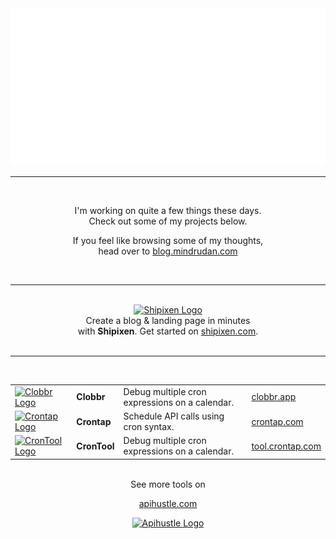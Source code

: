 <div align="center">
  <a href="https://apihustle.com">
    <img src="https://raw.githubusercontent.com/danmindru/danmindru/master/header.svg" width="800" height="auto">
  </a>
</div>

-----------------

<br/>

<div align="center">
  <p>I'm working on quite a few things these days. <br/> Check out some of my projects below.</p>

  <p>If you feel like browsing some of my thoughts, <br/> head over to <a href="https://blog.mindrudan.com">blog.mindrudan.com</a></p><br/>
</div>

-----------------

<br/>

<div align="center">
   <a href="https://shipixen.com" target="_blank"><img height="120px" src="https://user-images.githubusercontent.com/1515742/281071510-d5c0095d-d336-4857-ad80-d18cf65f4acb.png" alt="Shipixen Logo" /></a> <br/>
  Create a blog & landing page in minutes <br/> 
  with <b>Shipixen</b>. Get started on <a href="https://shipixen.com">shipixen.com</a>.
</div>

<br/>

-----------------

<br/>

<div align="center">
  
|    |    |    |    |
| :- | :- | :- | :- |
| <a href="https://clobbr.app" target="_blank"><img height="70px" src="https://user-images.githubusercontent.com/1515742/215217949-0fe7096c-10f1-47ec-bdc7-91d8047ddc70.svg" alt="Clobbr Logo" /></a> | **Clobbr** | Debug multiple cron expressions on a calendar. | [clobbr.app](https://clobbr.app) | 
| <a href="https://crontap.com" target="_blank"><img height="70px" src="https://user-images.githubusercontent.com/1515742/215218037-44233c7d-7e21-4180-8572-6a759a6a118f.svg" alt="Crontap Logo" /></a> | **Crontap** | Schedule API calls using cron syntax. | [crontap.com](https://crontap.com) | 
| <a href="https://tool.crontap.com" target="_blank"><img height="70px" src="https://user-images.githubusercontent.com/1515742/215217997-fedcc496-a868-40bd-81f9-d07dabc0597e.svg" alt="CronTool Logo" /></a> | **CronTool** | Debug multiple cron expressions on a calendar. | [tool.crontap.com](https://tool.crontap.com)  |

</div>

<br/>

<div align="center">
  See more tools on <br/>
  
  [apihustle.com](https://apihustle.com) <br/>
  
  <a href="https://apihustle.com" target="_blank">
    <img height="60px" src="https://user-images.githubusercontent.com/1515742/215217833-c07183d2-f688-4d1c-86ea-329f3b28f81c.svg" alt="Apihustle Logo" />
  </a>
</div>

  

